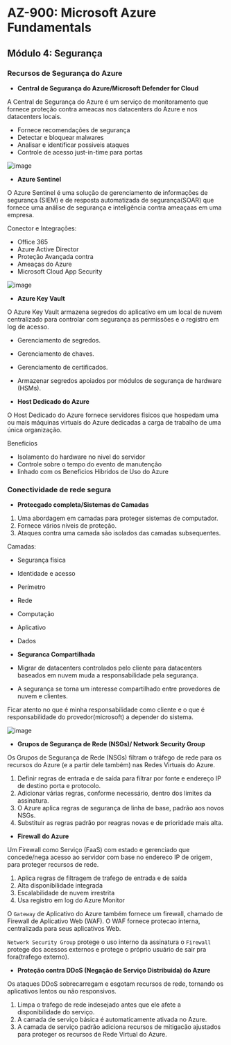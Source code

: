 # AZ-900: Microsoft Azure Fundamentals

## Módulo 4: Segurança

### Recursos de Segurança do Azure

- **Central de Segurança do Azure/Microsoft Defender for Cloud**

A Central de Segurança do Azure é um serviço de monitoramento que fornece proteção contra ameacas nos datacenters do Azure e nos datacenters locais.

  - Fornece recomendações de segurança
  - Detectar e bloquear malwares
  - Analisar e identificar possiveis ataques
  - Controle de acesso just-in-time para portas
  
  ![image](https://user-images.githubusercontent.com/86172286/194377866-30f37cf7-dd1d-497c-b506-98b7f11a7ada.png)

- **Azure Sentinel**

O Azure Sentinel é uma solução de gerenciamento de informações de segurança (SIEM) e de resposta automatizada de segurança(SOAR) que fornece uma análise de segurança e inteligência contra ameaçaas em uma empresa.

Conector e Integrações:

  - Office 365
  - Azure Active Director
  - Proteção Avançada contra
  - Ameaças do Azure
  - Microsoft Cloud App Security

![image](https://user-images.githubusercontent.com/86172286/194377955-e1981c40-5b5a-4a83-a9b0-7f680371b578.png)

- **Azure Key Vault**

O Azure Key Vault armazena segredos do aplicativo em um local de nuvem centralizado para controlar com segurança as permissões e o registro em log de acesso.

  - Gerenciamento de segredos.
  - Gerenciamento de chaves.
  - Gerenciamento de certificados.
  - Armazenar segredos apoiados por módulos de segurança de hardware (HSMs).

- **Host Dedicado do Azure**

O Host Dedicado do Azure fornece servidores físicos que hospedam uma ou mais máquinas virtuais do Azure dedicadas a carga de trabalho de uma única organização.

Beneficios
  - Isolamento do hardware no nivel do servidor
  - Controle sobre o tempo do evento de manutenção
  - linhado com os Beneficios Hibridos de Uso do Azure

### Conectividade de rede segura

- **Protecgado completa/Sistemas de Camadas**

1. Uma abordagem em camadas para proteger sistemas de computador.
2. Fornece vários níveis de proteção.
3. Ataques contra uma camada são isolados das camadas subsequentes.

Camadas:
  - Segurança física
  - Identidade e acesso
  - Perímetro
  - Rede
  - Computação
  - Aplicativo
  - Dados

- **Seguranca Compartilhada**

- Migrar de datacenters controlados pelo cliente para datacenters baseados em nuvem muda a responsabilidade pela segurança.
- A segurança se torna um interesse compartilhado entre provedores de nuvem e clientes.

Ficar atento no que é minha responsabilidade como cliente e o que é responsabilidade do provedor(microsoft) a depender do sistema.

![image](https://user-images.githubusercontent.com/86172286/194381784-b593793a-8ac4-4984-890a-6404a8aafde1.png)


- **Grupos de Segurança de Rede (NSGs)/ Network Security Group**

Os Grupos de Segurança de Rede (NSGs) filtram o tráfego de rede para os recursos do Azure (e a partir dele também) nas Redes Virtuais do Azure.

  1. Definir regras de entrada e de saída para filtrar por fonte e endereço IP de destino porta e protocolo.
  2. Adicionar várias regras, conforme necessário, dentro dos limites da assinatura.
  3. O Azure aplica regras de segurança de linha de base, padrão aos novos NSGs.
  4. Substituir as regras padrão por reagras novas e de prioridade mais alta. 

- **Firewall do Azure**

Um Firewall como Serviço (FaaS) com estado e gerenciado que concede/nega acesso ao servidor com base no endereco IP de origem, para proteger recursos de rede.

  1. Aplica regras de filtragem de trafego de entrada e de saída
  2. Alta disponibilidade integrada
  3. Escalabilidade de nuvem irrestrita
  4. Usa registro em log do Azure Monitor

O `Gateway` de Aplicativo do Azure também fornece um firewall, chamado de Firewall de Aplicativo Web (WAF). O WAF fornece protecao interna, centralizada para seus aplicativos Web.

`Network Security Group` protege o uso interno da assinatura o `Firewall` protege dos acessos externos e protege o próprio usuário de sair pra fora(trafego externo).

- **Proteção contra DDoS (Negação de Serviço Distribuida) do Azure**

Os ataques DDoS sobrecarregam e esgotam recursos de rede, tornando os aplicativos lentos ou não responsivos.

  1. Limpa o trafego de rede indesejado antes que ele afete a disponibilidade do serviço.
  2. A camada de serviço básica é automaticamente ativada no Azure.
  3. A camada de serviço padrão adiciona recursos de mitigacão ajustados para proteger os recursos de Rede Virtual do Azure.